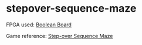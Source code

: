 # stepover-sequence-maze

FPGA used: [Boolean Board](https://www.realdigital.org/doc/02013cd17602c8af749f00561f88ae21})

Game reference: [Step-over Sequence Maze](https://clickmazes.com/step123/new-step.htm)
